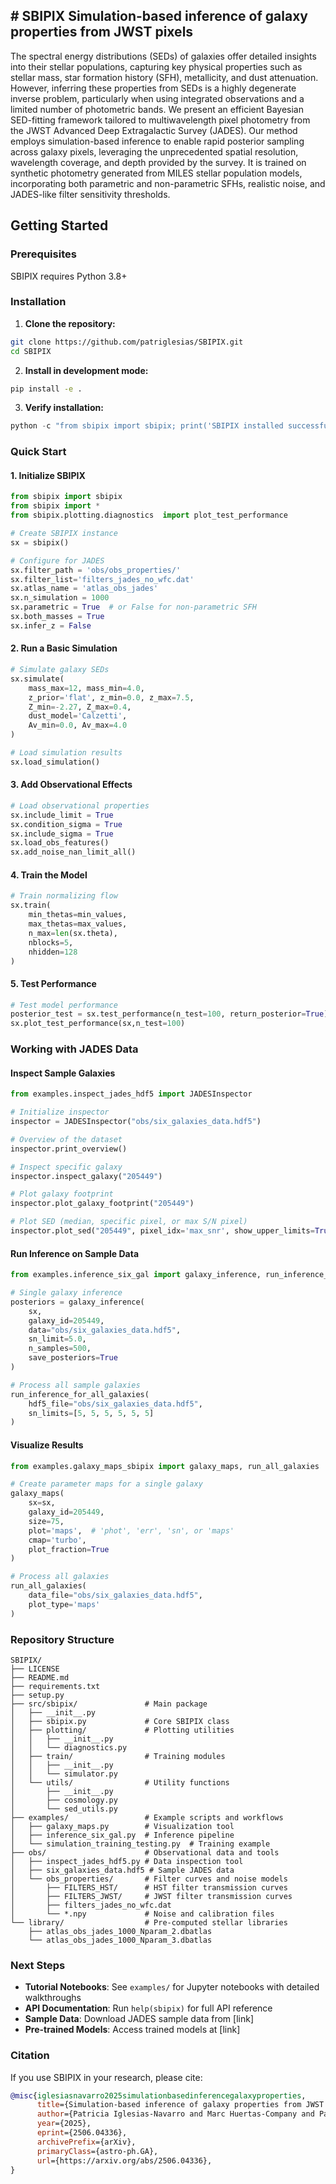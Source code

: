 **# SBIPIX**
Simulation-based inference of galaxy properties from JWST pixels
---
The spectral energy distributions (SEDs) of galaxies offer detailed insights into their stellar populations, capturing key physical properties such as stellar mass, star formation history (SFH), metallicity, and dust attenuation. However, inferring these properties from SEDs is a highly degenerate inverse problem, particularly when using integrated observations and a limited number of photometric bands. We present an efficient Bayesian SED-fitting framework tailored to multiwavelength pixel photometry from the JWST Advanced Deep Extragalactic Survey (JADES). Our method employs simulation-based inference to enable rapid posterior sampling across galaxy pixels, leveraging the unprecedented spatial resolution, wavelength coverage, and depth provided by the survey. It is trained on synthetic photometry generated from MILES stellar population models, incorporating both parametric and non-parametric SFHs, realistic noise, and JADES-like filter sensitivity thresholds.

## Getting Started

### Prerequisites

SBIPIX requires Python 3.8+


### Installation

1. **Clone the repository:**
```bash
git clone https://github.com/patriglesias/SBIPIX.git
cd SBIPIX
```

2. **Install in development mode:**
```bash
pip install -e .
```

3. **Verify installation:**
```python
python -c "from sbipix import sbipix; print('SBIPIX installed successfully!')"
```

### Quick Start

#### 1. Initialize SBIPIX
```python
from sbipix import sbipix
from sbipix import *
from sbipix.plotting.diagnostics  import plot_test_performance

# Create SBIPIX instance
sx = sbipix()

# Configure for JADES
sx.filter_path = 'obs/obs_properties/'
sx.filter_list='filters_jades_no_wfc.dat'
sx.atlas_name = 'atlas_obs_jades'
sx.n_simulation = 1000
sx.parametric = True  # or False for non-parametric SFH
sx.both_masses = True
sx.infer_z = False
```

#### 2. Run a Basic Simulation
```python
# Simulate galaxy SEDs
sx.simulate(
    mass_max=12, mass_min=4.0,
    z_prior='flat', z_min=0.0, z_max=7.5,
    Z_min=-2.27, Z_max=0.4,
    dust_model='Calzetti',
    Av_min=0.0, Av_max=4.0
)

# Load simulation results
sx.load_simulation()
```

#### 3. Add Observational Effects
```python
# Load observational properties
sx.include_limit = True
sx.condition_sigma = True
sx.include_sigma = True
sx.load_obs_features()
sx.add_noise_nan_limit_all()
```

#### 4. Train the Model
```python
# Train normalizing flow
sx.train(
    min_thetas=min_values,
    max_thetas=max_values,
    n_max=len(sx.theta),
    nblocks=5,
    nhidden=128
)
```

#### 5. Test Performance
```python
# Test model performance
posterior_test = sx.test_performance(n_test=100, return_posterior=True)
sx.plot_test_performance(sx,n_test=100)

```

### Working with JADES Data

#### Inspect Sample Galaxies
```python
from examples.inspect_jades_hdf5 import JADESInspector

# Initialize inspector
inspector = JADESInspector("obs/six_galaxies_data.hdf5")

# Overview of the dataset
inspector.print_overview()

# Inspect specific galaxy
inspector.inspect_galaxy("205449")

# Plot galaxy footprint
inspector.plot_galaxy_footprint("205449")

# Plot SED (median, specific pixel, or max S/N pixel)
inspector.plot_sed("205449", pixel_idx='max_snr', show_upper_limits=True)
```

#### Run Inference on Sample Data
```python
from examples.inference_six_gal import galaxy_inference, run_inference_for_all_galaxies

# Single galaxy inference
posteriors = galaxy_inference(
    sx, 
    galaxy_id=205449,
    data="obs/six_galaxies_data.hdf5",
    sn_limit=5.0,
    n_samples=500,
    save_posteriors=True
)

# Process all sample galaxies
run_inference_for_all_galaxies(
    hdf5_file="obs/six_galaxies_data.hdf5",
    sn_limits=[5, 5, 5, 5, 5, 5]
)
```

#### Visualize Results
```python
from examples.galaxy_maps_sbipix import galaxy_maps, run_all_galaxies

# Create parameter maps for a single galaxy
galaxy_maps(
    sx=sx,
    galaxy_id=205449,
    size=75,
    plot='maps',  # 'phot', 'err', 'sn', or 'maps'
    cmap='turbo',
    plot_fraction=True
)

# Process all galaxies
run_all_galaxies(
    data_file="obs/six_galaxies_data.hdf5",
    plot_type='maps'
)
```

### Repository Structure

```
SBIPIX/
├── LICENSE
├── README.md
├── requirements.txt
├── setup.py
├── src/sbipix/               # Main package
│   ├── __init__.py       
│   ├── sbipix.py             # Core SBIPIX class
│   ├── plotting/             # Plotting utilities
│   │   ├── __init__.py
│   │   └── diagnostics.py
│   ├── train/                # Training modules
│   │   ├── __init__.py
│   │   └── simulator.py
│   └── utils/                # Utility functions
│       ├── __init__.py
│       ├── cosmology.py
│       └── sed_utils.py
├── examples/                 # Example scripts and workflows
│   ├── galaxy_maps.py        # Visualization tool
│   ├── inference_six_gal.py  # Inference pipeline
│   └── simulation_training_testing.py  # Training example
├── obs/                      # Observational data and tools
│   ├── inspect_jades_hdf5.py # Data inspection tool
│   ├── six_galaxies_data.hdf5 # Sample JADES data
│   └── obs_properties/       # Filter curves and noise models
│       ├── FILTERS_HST/      # HST filter transmission curves
│       ├── FILTERS_JWST/     # JWST filter transmission curves
│       ├── filters_jades_no_wfc.dat
│       └── *.npy             # Noise and calibration files
└── library/                  # Pre-computed stellar libraries
    ├── atlas_obs_jades_1000_Nparam_2.dbatlas
    └── atlas_obs_jades_1000_Nparam_3.dbatlas
```

### Next Steps

- **Tutorial Notebooks**: See `examples/` for Jupyter notebooks with detailed walkthroughs
- **API Documentation**: Run `help(sbipix)` for full API reference  
- **Sample Data**: Download JADES sample data from [link]
- **Pre-trained Models**: Access trained models at [link]

### Citation

If you use SBIPIX in your research, please cite:
```bibtex
@misc{iglesiasnavarro2025simulationbasedinferencegalaxyproperties,
      title={Simulation-based inference of galaxy properties from JWST pixels}, 
      author={Patricia Iglesias-Navarro and Marc Huertas-Company and Pablo Pérez-González and Johan H. Knapen and ChangHoon Hahn and Anton M. Koekemoer and Steven L. Finkelstein and Natalia Villanueva and Andrés Asensio Ramos},
      year={2025},
      eprint={2506.04336},
      archivePrefix={arXiv},
      primaryClass={astro-ph.GA},
      url={https://arxiv.org/abs/2506.04336}, 
}
```